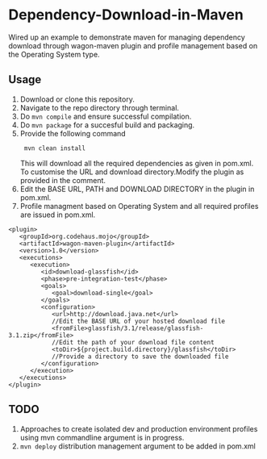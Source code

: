 # Dependency-Download-in-Maven
Wired up an example to demonstrate maven for managing dependency download through wagon-maven plugin and profile management based on the Operating System type. 

## Usage
1. Download or clone this repository.
2. Navigate to the repo directory through terminal.
3. Do ```mvn compile``` and ensure successful compilation.
4. Do ```mvn package``` for a succesful build and packaging.
5. Provide the following command 
   ```
    mvn clean install
    ```
   This will download all the required dependencies as given in pom.xml. 
   <br/> To customise the URL and download directory.Modify the plugin as provided in the comment.<br/>
6. Edit the BASE URL, PATH and DOWNLOAD DIRECTORY in the plugin in pom.xml.
7. Profile managment based on Operating System and all required profiles are issued in pom.xml. 
 
```
<plugin>
   <groupId>org.codehaus.mojo</groupId>
   <artifactId>wagon-maven-plugin</artifactId>
   <version>1.0</version>
   <executions>
      <execution>
         <id>download-glassfish</id>
         <phase>pre-integration-test</phase>
         <goals>
            <goal>download-single</goal>
         </goals>
         <configuration>
            <url>http://download.java.net</url>
            //Edit the BASE URL of your hosted download file
            <fromFile>glassfish/3.1/release/glassfish-3.1.zip</fromFile>
            //Edit the path of your download file content
            <toDir>${project.build.directory}/glassfish</toDir>
            //Provide a directory to save the downloaded file
         </configuration>
      </execution>
   </executions>
</plugin>
```
  ## TODO 
1.  Approaches to create isolated dev and production environment profiles using mvn commandline argument is in progress.
2.  ```mvn deploy``` distribution management argument to be added in pom.xml
